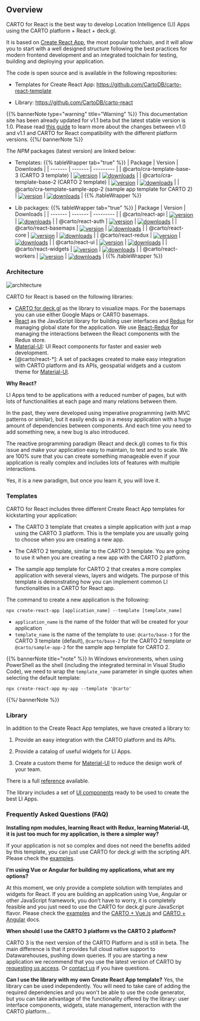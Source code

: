 ## Overview

CARTO for React is the best way to develop Location Intelligence (LI) Apps using the CARTO platform + React + deck.gl.


<asciinema-player src="/cast/react-basic-usage.cast" autoplay loop></asciinema-player>


It is based on [Create React App](https://github.com/facebook/create-react-app), the most popular toolchain, and it will allow you to start with a well designed structure following the best practices for modern frontend development and an integrated toolchain for testing, building and deploying your application.

The code is open source and is available in the following repositories:

* Templates for Create React App: https://github.com/CartoDB/carto-react-template

* Library: https://github.com/CartoDB/carto-react


{{% bannerNote type="warning" title="Warning" %}}
This documentation site has been already updated for v1.1 beta but the latest stable version is 1.0. Please read [this guide](../guides/upgrade-guide) to learn more about the changes between v1.0 and v1.1 and CARTO for React compatibility with the different platform versions.
{{%/ bannerNote %}}

The *NPM* packages (latest version) are linked below:

- Templates: 
{{% tableWrapper tab="true" %}}
| Package | Version | Downloads |
| ------- | ------- | --------- |
| @carto/cra-template-base-3 (CARTO 3 template) | <a href="https://npmjs.org/package/@carto/cra-template-base-3">  <img src="https://img.shields.io/npm/v/@carto/cra-template-base-3.svg?style=flat-square" alt="version" style="margin-bottom: 0px; vertical-align: middle;" /></a> | <a href="https://npmjs.org/package/@carto/cra-template-base-3">  <img src="https://img.shields.io/npm/dt/@carto/cra-template-base-3.svg?style=flat-square" alt="downloads" style="margin-bottom: 0px; vertical-align: middle;" /></a> |
| @carto/cra-template-base-2 (CARTO 2 template) | <a href="https://npmjs.org/package/@carto/cra-template-base-2"><img src="https://img.shields.io/npm/v/@carto/cra-template-base-2.svg?style=flat-square" alt="version" style="margin-bottom: 0px; vertical-align: middle;" /></a> | <a href="https://npmjs.org/package/@carto/cra-template-base-2"> <img src="https://img.shields.io/npm/dt/@carto/cra-template-base-2.svg?style=flat-square" alt="downloads" style="margin-bottom: 0px; vertical-align: middle;" /></a> |
| @carto/cra-template-sample-app-2 (sample app template for CARTO 2) | <a href="https://npmjs.org/package/@carto/cra-template-sample-app-2"><img src="https://img.shields.io/npm/v/@carto/cra-template-sample-app-2.svg?style=flat-square" alt="version" style="margin-bottom: 0px; vertical-align: middle;" /></a> | <a href="https://npmjs.org/package/@carto/cra-template-sample-app-2"><img src="https://img.shields.io/npm/dt/@carto/cra-template-sample-app-2.svg?style=flat-square" alt="downloads" style="margin-bottom: 0px; vertical-align: middle;" /></a> |
{{% /tableWrapper %}}

- Lib packages:
{{% tableWrapper tab="true" %}}
| Package | Version | Downloads |
| ------- | ------- | --------- |
| @carto/react-api  | <a href="https://npmjs.org/package/@carto/react-api"><img src="https://img.shields.io/npm/v/@carto/react-api.svg?style=flat-square" alt="version" style="margin-bottom: 0px; vertical-align: middle;" /></a> | <a href="https://npmjs.org/package/@carto/react-api"><img src="https://img.shields.io/npm/dt/@carto/react-api.svg?style=flat-square" alt="downloads" style="margin-bottom: 0px; vertical-align: middle;" /></a> |
| @carto/react-auth  | <a href="https://npmjs.org/package/@carto/react-auth"><img src="https://img.shields.io/npm/v/@carto/react-auth.svg?style=flat-square" alt="version" style="margin-bottom: 0px; vertical-align: middle;" /></a> | <a href="https://npmjs.org/package/@carto/react-auth"><img src="https://img.shields.io/npm/dt/@carto/react-auth.svg?style=flat-square" alt="downloads" style="margin-bottom: 0px; vertical-align: middle;" /></a> |
| @carto/react-basemaps  | <a href="https://npmjs.org/package/@carto/react-basemaps"><img src="https://img.shields.io/npm/v/@carto/react-basemaps.svg?style=flat-square" alt="version" style="margin-bottom: 0px; vertical-align: middle;" /></a> | <a href="https://npmjs.org/package/@carto/react-basemaps"><img src="https://img.shields.io/npm/dt/@carto/react-basemaps.svg?style=flat-square" alt="downloads" style="margin-bottom: 0px; vertical-align: middle;" /></a> |
| @carto/react-core  | <a href="https://npmjs.org/package/@carto/react-core"><img src="https://img.shields.io/npm/v/@carto/react-core.svg?style=flat-square" alt="version" style="margin-bottom: 0px; vertical-align: middle;" /></a> | <a href="https://npmjs.org/package/@carto/react-core"><img src="https://img.shields.io/npm/dt/@carto/react-core.svg?style=flat-square" alt="downloads" style="margin-bottom: 0px; vertical-align: middle;" /></a> |
| @carto/react-redux  | <a href="https://npmjs.org/package/@carto/react-redux"><img src="https://img.shields.io/npm/v/@carto/react-redux.svg?style=flat-square" alt="version" style="margin-bottom: 0px; vertical-align: middle;" /></a> | <a href="https://npmjs.org/package/@carto/react-redux"><img src="https://img.shields.io/npm/dt/@carto/react-redux.svg?style=flat-square" alt="downloads" style="margin-bottom: 0px; vertical-align: middle;" /></a> |
| @carto/react-ui  | <a href="https://npmjs.org/package/@carto/react-ui"><img src="https://img.shields.io/npm/v/@carto/react-ui.svg?style=flat-square" alt="version" style="margin-bottom: 0px; vertical-align: middle;" /></a> | <a href="https://npmjs.org/package/@carto/react-ui"><img src="https://img.shields.io/npm/dt/@carto/react-ui.svg?style=flat-square" alt="downloads" style="margin-bottom: 0px; vertical-align: middle;" /></a> |
| @carto/react-widgets  | <a href="https://npmjs.org/package/@carto/react-widgets"><img src="https://img.shields.io/npm/v/@carto/react-widgets.svg?style=flat-square" alt="version" style="margin-bottom: 0px; vertical-align: middle;" /></a> | <a href="https://npmjs.org/package/@carto/react-widgets"><img src="https://img.shields.io/npm/dt/@carto/react-widgets.svg?style=flat-square" alt="downloads" style="margin-bottom: 0px; vertical-align: middle;" /></a> |
| @carto/react-workers  | <a href="https://npmjs.org/package/@carto/react-workers"><img src="https://img.shields.io/npm/v/@carto/react-workers.svg?style=flat-square" alt="version" style="margin-bottom: 0px; vertical-align: middle;" /></a> | <a href="https://npmjs.org/package/@carto/react-workers"><img src="https://img.shields.io/npm/dt/@carto/react-workers.svg?style=flat-square" alt="downloads" style="margin-bottom: 0px; vertical-align: middle;" /></a> |
{{% /tableWrapper %}}

### Architecture

![architecture](/img/react/architecture.png 'Architecture')

CARTO for React is based on the following libraries:

- [CARTO for deck.gl](https://carto.com/developers/deck-gl) as the library to visualize maps. For the basemaps you can use either Google Maps or CARTO basemaps.
- [React](https://reactjs.org/) as the JavaScript library for building user interfaces and [Redux](https://redux.js.org/) for managing global state for the application. We use [React-Redux](https://react-redux.js.org/) for managing the interactions between the React components with the Redux store.
- [Material-UI](https://material-ui.com/): UI React components for faster and easier web development.
- [@carto/react-*]: A set of packages created to make easy integration with CARTO platform and its APIs, geospatial widgets and a custom theme for [Material-UI](https://material-ui.com/).

**Why React?**

LI Apps tend to be applications with a reduced number of pages, but with lots of functionalities at each page and many relations between them.

In the past, they were developed using imperative programming (with MVC patterns or similar), but it easily ends up in a messy application with a huge amount of dependencies between components. And each time you need to add something new, a new bug is also introduced.

The reactive programming paradigm (React and deck.gl) comes to fix this issue and make your application easy to maintain, to test and to scale. We are 100% sure that you can create something manageable even if your application is really complex and includes lots of features with multiple interactions.

Yes, it is a new paradigm, but once you learn it, you will love it.

### Templates

CARTO for React includes three different Create React App templates for kickstarting your application:

- The CARTO 3 template that creates a simple application with just a map using the CARTO 3 platform. This is the template you are usually going to choose when you are creating a new app.

- The CARTO 2 template, similar to the CARTO 3 template. You are going to use it when you are creating a new app with the CARTO 2 platform.

- The sample app template for CARTO 2 that creates a more complex application with several views, layers and widgets. The purpose of this template is demonstrating how you can implement common LI functionalities in a CARTO for React app.

The command to create a new application is the following:

```shell
npx create-react-app [application_name] --template [template_name]
```

- `application_name` is the name of the folder that will be created for your application
- `template_name` is the name of the template to use: `@carto/base-3` for the CARTO 3 template (default), `@carto/base-2` for the CARTO 2 template or `@carto/sample-app-2` for the sample app template for CARTO 2.

{{% bannerNote title="note" %}}
In Windows environments, when using PowerShell as the shell (including the integrated terminal in Visual Studio Code), we need to wrap the `template_name` parameter in single quotes when selecting the default template:

```shell
npx create-react-app my-app --template '@carto'
```
{{%/ bannerNote %}}

### Library

In addition to the Create React App templates, we have created a library to:

1. Provide an easy integration with the CARTO platform and its APIs.

2. Provide a catalog of useful widgets for LI Apps.

3. Create a custom theme for [Material-UI](https://material-ui.com/) to reduce the design work of your team.

There is a full [reference](../library-reference/introduction) available.

The library includes a set of [UI components](https://storybook-react.carto.com) ready to be used to create the best LI Apps.

### Frequently Asked Questions (FAQ)

**Installing npm modules, learning React with Redux, learning Material-UI, it is just too much for my application, is there a simpler way?**

If your application is not so complex and does not need the benefits added by this template, you can just use CARTO for deck.gl with the scripting API. Please check the [examples](/deck-gl/examples/gallery).

**I’m using Vue or Angular for building my applications, what are my options?**

At this moment, we only provide a complete solution with templates and widgets for React. If you are building an application using Vue, Angular or other JavaScript framework, you don’t have to worry, it is completely feasible and you just need to use the CARTO for deck.gl pure JavaScript flavor. Please check the [examples](https://github.com/CartoDB/viz-doc/tree/master/deck.gl/examples/pure-js) and the [CARTO + Vue.js](/vue) and [CARTO + Angular](/angular) docs.

**When should I use the CARTO 3 platform vs the CARTO 2 platform?**

CARTO 3 is the next version of the CARTO Platform and is still in beta. The main difference is that it provides full cloud native support to Datawarehouses, pushing down queries. If you are starting a new application we recommend that you use the latest version of CARTO by [requesting us access](https://carto.com/carto3). Or [contact us](support@carto.com) if you have questions. 

**Can I use the library with my own Create React App template?**
Yes, the library can be used independently. You will need to take care of adding the required dependencies and you won't be able to use the code generator, but you can take advantage of the functionality offered by the library: user interface components, widgets, state management, interaction with the CARTO platform...